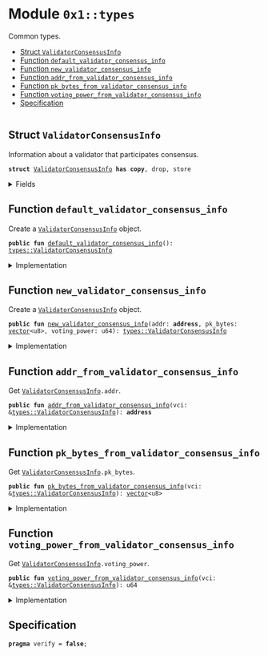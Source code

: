 
<a id="0x1_types"></a>

# Module `0x1::types`

Common types.


-  [Struct `ValidatorConsensusInfo`](#0x1_types_ValidatorConsensusInfo)
-  [Function `default_validator_consensus_info`](#0x1_types_default_validator_consensus_info)
-  [Function `new_validator_consensus_info`](#0x1_types_new_validator_consensus_info)
-  [Function `addr_from_validator_consensus_info`](#0x1_types_addr_from_validator_consensus_info)
-  [Function `pk_bytes_from_validator_consensus_info`](#0x1_types_pk_bytes_from_validator_consensus_info)
-  [Function `voting_power_from_validator_consensus_info`](#0x1_types_voting_power_from_validator_consensus_info)
-  [Specification](#@Specification_0)


<pre><code></code></pre>



<a id="0x1_types_ValidatorConsensusInfo"></a>

## Struct `ValidatorConsensusInfo`

Information about a validator that participates consensus.


<pre><code><b>struct</b> <a href="types.md#0x1_types_ValidatorConsensusInfo">ValidatorConsensusInfo</a> <b>has</b> <b>copy</b>, drop, store
</code></pre>



<details>
<summary>Fields</summary>


<dl>
<dt>
<code>addr: <b>address</b></code>
</dt>
<dd>

</dd>
<dt>
<code>pk_bytes: <a href="../../aptos-stdlib/../move-stdlib/doc/vector.md#0x1_vector">vector</a>&lt;u8&gt;</code>
</dt>
<dd>

</dd>
<dt>
<code>voting_power: u64</code>
</dt>
<dd>

</dd>
</dl>


</details>

<a id="0x1_types_default_validator_consensus_info"></a>

## Function `default_validator_consensus_info`

Create a <code><a href="types.md#0x1_types_ValidatorConsensusInfo">ValidatorConsensusInfo</a></code> object.


<pre><code><b>public</b> <b>fun</b> <a href="types.md#0x1_types_default_validator_consensus_info">default_validator_consensus_info</a>(): <a href="types.md#0x1_types_ValidatorConsensusInfo">types::ValidatorConsensusInfo</a>
</code></pre>



<details>
<summary>Implementation</summary>


<pre><code><b>public</b> <b>fun</b> <a href="types.md#0x1_types_default_validator_consensus_info">default_validator_consensus_info</a>(): <a href="types.md#0x1_types_ValidatorConsensusInfo">ValidatorConsensusInfo</a> {
    <a href="types.md#0x1_types_ValidatorConsensusInfo">ValidatorConsensusInfo</a> {
        addr: @vm,
        pk_bytes: <a href="../../aptos-stdlib/../move-stdlib/doc/vector.md#0x1_vector">vector</a>[],
        voting_power: 0,
    }
}
</code></pre>



</details>

<a id="0x1_types_new_validator_consensus_info"></a>

## Function `new_validator_consensus_info`

Create a <code><a href="types.md#0x1_types_ValidatorConsensusInfo">ValidatorConsensusInfo</a></code> object.


<pre><code><b>public</b> <b>fun</b> <a href="types.md#0x1_types_new_validator_consensus_info">new_validator_consensus_info</a>(addr: <b>address</b>, pk_bytes: <a href="../../aptos-stdlib/../move-stdlib/doc/vector.md#0x1_vector">vector</a>&lt;u8&gt;, voting_power: u64): <a href="types.md#0x1_types_ValidatorConsensusInfo">types::ValidatorConsensusInfo</a>
</code></pre>



<details>
<summary>Implementation</summary>


<pre><code><b>public</b> <b>fun</b> <a href="types.md#0x1_types_new_validator_consensus_info">new_validator_consensus_info</a>(addr: <b>address</b>, pk_bytes: <a href="../../aptos-stdlib/../move-stdlib/doc/vector.md#0x1_vector">vector</a>&lt;u8&gt;, voting_power: u64): <a href="types.md#0x1_types_ValidatorConsensusInfo">ValidatorConsensusInfo</a> {
    <a href="types.md#0x1_types_ValidatorConsensusInfo">ValidatorConsensusInfo</a> {
        addr,
        pk_bytes,
        voting_power,
    }
}
</code></pre>



</details>

<a id="0x1_types_addr_from_validator_consensus_info"></a>

## Function `addr_from_validator_consensus_info`

Get <code><a href="types.md#0x1_types_ValidatorConsensusInfo">ValidatorConsensusInfo</a>.addr</code>.


<pre><code><b>public</b> <b>fun</b> <a href="types.md#0x1_types_addr_from_validator_consensus_info">addr_from_validator_consensus_info</a>(vci: &<a href="types.md#0x1_types_ValidatorConsensusInfo">types::ValidatorConsensusInfo</a>): <b>address</b>
</code></pre>



<details>
<summary>Implementation</summary>


<pre><code><b>public</b> <b>fun</b> <a href="types.md#0x1_types_addr_from_validator_consensus_info">addr_from_validator_consensus_info</a>(vci: &<a href="types.md#0x1_types_ValidatorConsensusInfo">ValidatorConsensusInfo</a>): <b>address</b> {
    vci.addr
}
</code></pre>



</details>

<a id="0x1_types_pk_bytes_from_validator_consensus_info"></a>

## Function `pk_bytes_from_validator_consensus_info`

Get <code><a href="types.md#0x1_types_ValidatorConsensusInfo">ValidatorConsensusInfo</a>.pk_bytes</code>.


<pre><code><b>public</b> <b>fun</b> <a href="types.md#0x1_types_pk_bytes_from_validator_consensus_info">pk_bytes_from_validator_consensus_info</a>(vci: &<a href="types.md#0x1_types_ValidatorConsensusInfo">types::ValidatorConsensusInfo</a>): <a href="../../aptos-stdlib/../move-stdlib/doc/vector.md#0x1_vector">vector</a>&lt;u8&gt;
</code></pre>



<details>
<summary>Implementation</summary>


<pre><code><b>public</b> <b>fun</b> <a href="types.md#0x1_types_pk_bytes_from_validator_consensus_info">pk_bytes_from_validator_consensus_info</a>(vci: &<a href="types.md#0x1_types_ValidatorConsensusInfo">ValidatorConsensusInfo</a>): <a href="../../aptos-stdlib/../move-stdlib/doc/vector.md#0x1_vector">vector</a>&lt;u8&gt; {
    vci.pk_bytes
}
</code></pre>



</details>

<a id="0x1_types_voting_power_from_validator_consensus_info"></a>

## Function `voting_power_from_validator_consensus_info`

Get <code><a href="types.md#0x1_types_ValidatorConsensusInfo">ValidatorConsensusInfo</a>.voting_power</code>.


<pre><code><b>public</b> <b>fun</b> <a href="types.md#0x1_types_voting_power_from_validator_consensus_info">voting_power_from_validator_consensus_info</a>(vci: &<a href="types.md#0x1_types_ValidatorConsensusInfo">types::ValidatorConsensusInfo</a>): u64
</code></pre>



<details>
<summary>Implementation</summary>


<pre><code><b>public</b> <b>fun</b> <a href="types.md#0x1_types_voting_power_from_validator_consensus_info">voting_power_from_validator_consensus_info</a>(vci: &<a href="types.md#0x1_types_ValidatorConsensusInfo">ValidatorConsensusInfo</a>): u64 {
    vci.voting_power
}
</code></pre>



</details>

<a id="@Specification_0"></a>

## Specification



<pre><code><b>pragma</b> verify = <b>false</b>;
</code></pre>


[move-book]: https://aptos.dev/move/book/SUMMARY
